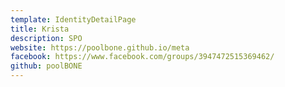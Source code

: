 ```yaml
---
template: IdentityDetailPage
title: Krista
description: SPO
website: https://poolbone.github.io/meta
facebook: https://www.facebook.com/groups/3947472515369462/
github: poolBONE
---
```

